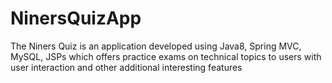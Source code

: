 # NinersQuizApp
The Niners Quiz is an application developed using Java8, Spring MVC, MySQL, JSPs which offers practice exams on technical topics to users with user interaction and other additional interesting features
